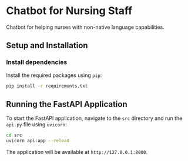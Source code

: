 # Chatbot for Nursing Staff

Chatbot for helping nurses with non-native language capabilities.

## Setup and Installation

### Install dependencies

Install the required packages using `pip`:

```bash
pip install -r requirements.txt
```

## Running the FastAPI Application

To start the FastAPI application, navigate to the `src` directory and run the `api.py` file using `uvicorn`:

```bash
cd src
uvicorn api:app --reload
```

The application will be available at `http://127.0.0.1:8000`.
